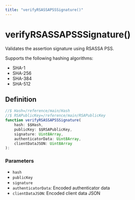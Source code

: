 ```yaml
---
title: "verifyRSASSAPSSSignature()"
---
```


# verifyRSASSAPSSSignature()

Validates the assertion signature using RSASSA PSS.

Supports the following hashing algorithms:

- SHA-1
- SHA-256
- SHA-384
- SHA-512

## Definition

```ts
//$ Hash=/reference/main/Hash
//$ RSAPublicKey=/reference/main/RSAPublicKey
function verifyRSASSAPSSSignature(
	hash: $$Hash,
	publicKey: $$RSAPublicKey,
	signature: Uint8Array,
	authenticatorData: Uint8Array,
	clientDataJSON: Uint8Array
):
```

### Parameters

- `hash`
- `publicKey`
- `signature`
- `authenticatorData`: Encoded authenticator data
- `clientDataJSON`: Encoded client data JSON
